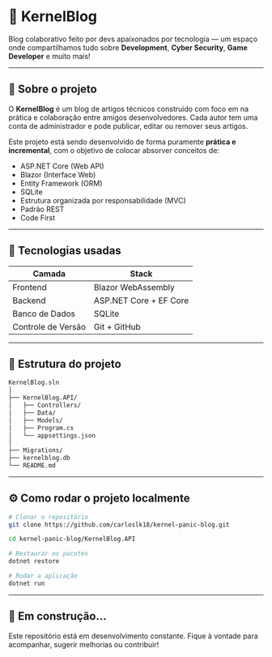 # 🧠 KernelBlog

Blog colaborativo feito por devs apaixonados por tecnologia — um espaço onde compartilhamos tudo sobre **Development**, **Cyber Security**, **Game Developer** e muito mais!

---

## 📌 Sobre o projeto

O **KernelBlog** é um blog de artigos técnicos construído com foco em na prática e colaboração entre amigos desenvolvedores. Cada autor tem uma conta de administrador e pode publicar, editar ou remover seus artigos.

Este projeto está sendo desenvolvido de forma puramente **prática e incremental**, com o objetivo de colocar absorver conceitos de:

- ASP.NET Core (Web API)
- Blazor (Interface Web)
- Entity Framework (ORM)
- SQLite
- Estrutura organizada por responsabilidade (MVC)
- Padrão REST
- Code First

---

## 🚀 Tecnologias usadas

| Camada         | Stack                                 |
|----------------|----------------------------------------|
| Frontend       | Blazor WebAssembly                     |
| Backend        | ASP.NET Core + EF Core                 |
| Banco de Dados | SQLite                                 |
| Controle de Versão | Git + GitHub                       |

---

## 📂 Estrutura do projeto

```bash
KernelBlog.sln
│
├── KernelBlog.API/              
│   ├── Controllers/             
│   ├── Data/                    
│   ├── Models/                  
│   ├── Program.cs               
│   └── appsettings.json          
│
├── Migrations/                   
├── kernelblog.db                
└── README.md                    
```
---

## ⚙️ Como rodar o projeto localmente

```bash
# Clonar o repositório
git clone https://github.com/carloslk18/kernel-panic-blog.git

cd kernel-panic-blog/KernelBlog.API

# Restaurar os pacotes
dotnet restore

# Rodar a aplicação
dotnet run
```
---
## 📢 Em construção...
Este repositório está em desenvolvimento constante. Fique à vontade para acompanhar, sugerir melhorias ou contribuir!